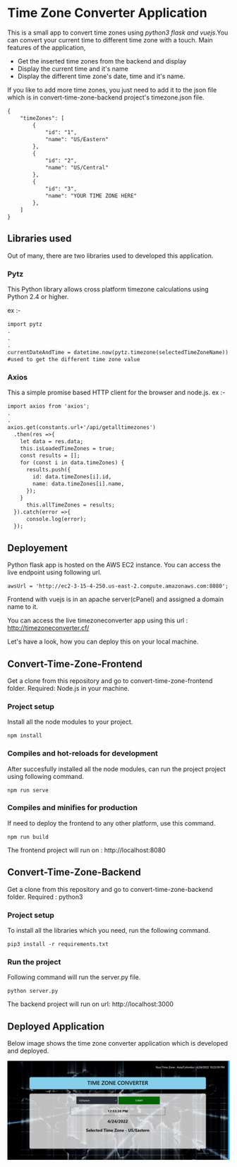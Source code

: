 # Time Zone Converter Application

This is a small app to convert time zones using _python3 flask and vuejs_.You can convert your current time to different time zone with a touch. 
Main features of the application,
   - Get the inserted time zones from the backend and display
   - Display the current time and it's name
   - Display the different time zone's date, time and it's name.

If you like to add more time zones, you just need to add it to the json file which is in convert-time-zone-backend project's timezone.json file.
   ```
   {
       "timeZones": [
           {
               "id": "1",
               "name": "US/Eastern"
           },
           {
               "id": "2",
               "name": "US/Central"
           },
           {
               "id": "3",
               "name": "YOUR TIME ZONE HERE"
           },
       ]
   }
   ```
## Libraries used

Out of many, there are two libraries used to developed this application.

### Pytz
This Python library allows cross platform timezone calculations using Python 2.4 or higher.

ex :-
   ```
   import pytz
   .
   .
   .
   currentDateAndTime = datetime.now(pytz.timezone(selectedTimeZoneName)) #used to get the different time zone value
   ```
 ### Axios
 This a simple promise based HTTP client for the browser and node.js.
 ex :-
   ```
   import axios from 'axios';
   .
   .
   axios.get(constants.url+'/api/getalltimezones')
     .then(res =>{
       let data = res.data;
       this.isLoadedTimeZones = true;
       const results = [];
       for (const i in data.timeZones) {
         results.push({
           id: data.timeZones[i].id,
           name: data.timeZones[i].name,
         });
       }
         this.allTimeZones = results;
     }).catch(error =>{
         console.log(error);
     });
  ```

## Deployement

Python flask app is hosted on the AWS EC2 instance. You can access the live endpoint using following url.
   ```
   awsUrl = 'http://ec2-3-15-4-250.us-east-2.compute.amazonaws.com:8080';
   ```
Frontend with vuejs is in an apache server(cPanel) and assigned a domain name to it.

You can access the live timezoneconverter app using this url : http://timezoneconverter.cf/

Let's have a look, how you can deploy this on your local machine. 

## Convert-Time-Zone-Frontend

Get a clone from this repository and go to convert-time-zone-frontend folder. 
Required: Node.js in your machine.

### Project setup
Install all the node modules to your project. 
```
npm install
```

### Compiles and hot-reloads for development
After succesfully installed all the node modules, can run the project project using following command. 
```
npm run serve
```

### Compiles and minifies for production
If need to deploy the frontend to any other platform, use this command. 
```
npm run build
```
The frontend project will run on : http://localhost:8080

## Convert-Time-Zone-Backend

Get a clone from this repository and go to convert-time-zone-backend folder. 
Required : python3

### Project setup
To install all the libraries which you need, run the following command. 
```
pip3 install -r requirements.txt
```
### Run the project
Following command will run the server.py file. 
```
python server.py
```
The backend project will run on url: http://localhost:3000

## Deployed Application 

Below image shows the time zone converter application which is developed and deployed. 

![This is an image](https://github.com/pasan04/time-zone-conversion/blob/main/ReadMe_Image.PNG)
